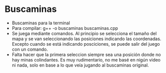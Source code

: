 # Buscaminas
- Buscaminas para la terminal 
- Para compilar: g++ -o buscaminas buscaminas.cpp
- Se juega mediante comandos. Al principio se selecciona el tamaño del mapa y se van seleccionando las posiciones indicando las coordenadas.
Excepto cuando se está indicando posciciones, se puede salir del juego con un comando.
- Falta hacer que la primera seleccion siempre sea una posición donde no hay minas colindantes.
Es muy rudimentario, no me basé en nigún video ni nada, solo en base a lo que veía jugando al buscaminas original.

